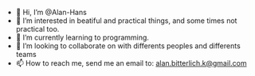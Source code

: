 - 👋 Hi, I’m @Alan-Hans 
- 👀 I’m interested in beatiful and practical things, and some times not practical too.
- 🌱 I’m currently learning to programming.
- 💞️ I’m looking to collaborate on with differents peoples and differents teams
- 📫 How to reach me, send me an email to: alan.bitterlich.k@gmail.com

<!---
Alan-Hans/Alan-Hans is a ✨ special ✨ repository because its `README.md` (this file) appears on your GitHub profile.
You can click the Preview link to take a look at your changes.
--->
